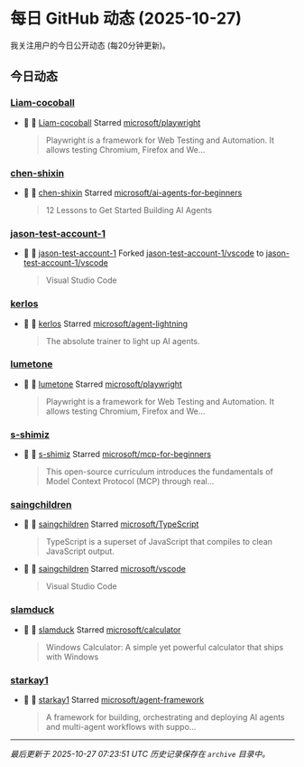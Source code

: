 # 每日 GitHub 动态 (2025-10-27)

我关注用户的今日公开动态 (每20分钟更新)。

## 今日动态

### [Liam-cocoball](https://github.com/Liam-cocoball)
- 🌟 👤 [Liam-cocoball](https://github.com/Liam-cocoball) Starred [microsoft/playwright](https://github.com/microsoft/playwright)
  > Playwright is a framework for Web Testing and Automation. It allows testing Chromium, Firefox and We...

### [chen-shixin](https://github.com/chen-shixin)
- 🌟 👤 [chen-shixin](https://github.com/chen-shixin) Starred [microsoft/ai-agents-for-beginners](https://github.com/microsoft/ai-agents-for-beginners)
  > 12 Lessons to Get Started Building AI Agents

### [jason-test-account-1](https://github.com/jason-test-account-1)
- 🍴 👤 [jason-test-account-1](https://github.com/jason-test-account-1) Forked [jason-test-account-1/vscode](https://github.com/jason-test-account-1/vscode) to [jason-test-account-1/vscode](https://github.com/jason-test-account-1/vscode)
  > Visual Studio Code

### [kerlos](https://github.com/kerlos)
- 🌟 👤 [kerlos](https://github.com/kerlos) Starred [microsoft/agent-lightning](https://github.com/microsoft/agent-lightning)
  > The absolute trainer to light up AI agents.

### [lumetone](https://github.com/lumetone)
- 🌟 👤 [lumetone](https://github.com/lumetone) Starred [microsoft/playwright](https://github.com/microsoft/playwright)
  > Playwright is a framework for Web Testing and Automation. It allows testing Chromium, Firefox and We...

### [s-shimiz](https://github.com/s-shimiz)
- 🌟 👤 [s-shimiz](https://github.com/s-shimiz) Starred [microsoft/mcp-for-beginners](https://github.com/microsoft/mcp-for-beginners)
  > This open-source curriculum introduces the fundamentals of Model Context Protocol (MCP) through real...

### [saingchildren](https://github.com/saingchildren)
- 🌟 👤 [saingchildren](https://github.com/saingchildren) Starred [microsoft/TypeScript](https://github.com/microsoft/TypeScript)
  > TypeScript is a superset of JavaScript that compiles to clean JavaScript output.
- 🌟 👤 [saingchildren](https://github.com/saingchildren) Starred [microsoft/vscode](https://github.com/microsoft/vscode)
  > Visual Studio Code

### [slamduck](https://github.com/slamduck)
- 🌟 👤 [slamduck](https://github.com/slamduck) Starred [microsoft/calculator](https://github.com/microsoft/calculator)
  > Windows Calculator: A simple yet powerful calculator that ships with Windows

### [starkay1](https://github.com/starkay1)
- 🌟 👤 [starkay1](https://github.com/starkay1) Starred [microsoft/agent-framework](https://github.com/microsoft/agent-framework)
  > A framework for building, orchestrating and deploying AI agents and multi-agent workflows with suppo...


---
*最后更新于 2025-10-27 07:23:51 UTC*
*历史记录保存在 `archive` 目录中。*

